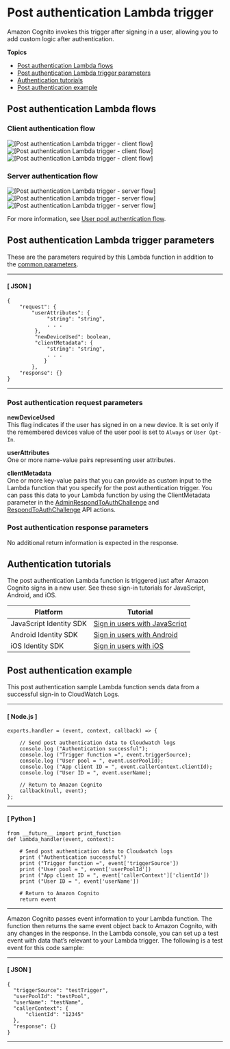 # Post authentication Lambda trigger<a name="user-pool-lambda-post-authentication"></a>

Amazon Cognito invokes this trigger after signing in a user, allowing you to add custom logic after authentication\.

**Topics**
+ [Post authentication Lambda flows](#user-pool-lambda-post-authentication-flows)
+ [Post authentication Lambda trigger parameters](#cognito-user-pools-lambda-trigger-syntax-post-auth)
+ [Authentication tutorials](#aws-lambda-triggers-post-authentication-tutorials)
+ [Post authentication example](#aws-lambda-triggers-post-authentication-example)

## Post authentication Lambda flows<a name="user-pool-lambda-post-authentication-flows"></a>

### Client authentication flow<a name="user-pool-lambda-post-authentication-1"></a>

![\[Post authentication Lambda trigger - client flow\]](http://docs.aws.amazon.com/cognito/latest/developerguide/)![\[Post authentication Lambda trigger - client flow\]](http://docs.aws.amazon.com/cognito/latest/developerguide/)![\[Post authentication Lambda trigger - client flow\]](http://docs.aws.amazon.com/cognito/latest/developerguide/)

### Server authentication flow<a name="user-pool-lambda-post-authentication-2"></a>

![\[Post authentication Lambda trigger - server flow\]](http://docs.aws.amazon.com/cognito/latest/developerguide/)![\[Post authentication Lambda trigger - server flow\]](http://docs.aws.amazon.com/cognito/latest/developerguide/)![\[Post authentication Lambda trigger - server flow\]](http://docs.aws.amazon.com/cognito/latest/developerguide/)

For more information, see [User pool authentication flow](amazon-cognito-user-pools-authentication-flow.md)\.

## Post authentication Lambda trigger parameters<a name="cognito-user-pools-lambda-trigger-syntax-post-auth"></a>

These are the parameters required by this Lambda function in addition to the [common parameters](https://docs.aws.amazon.com/cognito/latest/developerguide/cognito-user-identity-pools-working-with-aws-lambda-triggers.html#cognito-user-pools-lambda-trigger-sample-event-parameter-shared)\.

------
#### [ JSON ]

```
{
    "request": {
        "userAttributes": {
             "string": "string",
             . . .
         },
         "newDeviceUsed": boolean,
         "clientMetadata": {
             "string": "string",
             . . .
            }
        },
    "response": {}
}
```

------

### Post authentication request parameters<a name="cognito-user-pools-lambda-trigger-syntax-post-auth-request"></a>

**newDeviceUsed**  
This flag indicates if the user has signed in on a new device\. It is set only if the remembered devices value of the user pool is set to `Always` or `User Opt-In`\.

**userAttributes**  
One or more name\-value pairs representing user attributes\.

**clientMetadata**  
One or more key\-value pairs that you can provide as custom input to the Lambda function that you specify for the post authentication trigger\. You can pass this data to your Lambda function by using the ClientMetadata parameter in the [AdminRespondToAuthChallenge](https://docs.aws.amazon.com/cognito-user-identity-pools/latest/APIReference/API_AdminRespondToAuthChallenge.html) and [RespondToAuthChallenge](https://docs.aws.amazon.com/cognito-user-identity-pools/latest/APIReference/API_RespondToAuthChallenge.html) API actions\.

### Post authentication response parameters<a name="cognito-user-pools-lambda-trigger-syntax-post-auth-response"></a>

No additional return information is expected in the response\.

## Authentication tutorials<a name="aws-lambda-triggers-post-authentication-tutorials"></a>

The post authentication Lambda function is triggered just after Amazon Cognito signs in a new user\. See these sign\-in tutorials for JavaScript, Android, and iOS\.


| Platform | Tutorial | 
| --- | --- | 
| JavaScript Identity SDK | [Sign in users with JavaScript](https://docs.aws.amazon.com/cognito/latest/developerguide/tutorial-integrating-user-pools-javascript.html#tutorial-integrating-user-pools-user-sign-in-javascript) | 
| Android Identity SDK | [Sign in users with Android](https://docs.aws.amazon.com/cognito/latest/developerguide/tutorial-integrating-user-pools-android.html#tutorial-integrating-user-pools-user-sign-in-android) | 
| iOS Identity SDK | [Sign in users with iOS](https://docs.aws.amazon.com/cognito/latest/developerguide/tutorial-integrating-user-pools-ios.html#tutorial-integrating-user-pools-authenticate-users-ios) | 

## Post authentication example<a name="aws-lambda-triggers-post-authentication-example"></a>

This post authentication sample Lambda function sends data from a successful sign\-in to CloudWatch Logs\.

------
#### [ Node\.js ]

```
exports.handler = (event, context, callback) => {

    // Send post authentication data to Cloudwatch logs
    console.log ("Authentication successful");
    console.log ("Trigger function =", event.triggerSource);
    console.log ("User pool = ", event.userPoolId);
    console.log ("App client ID = ", event.callerContext.clientId);
    console.log ("User ID = ", event.userName);

    // Return to Amazon Cognito
    callback(null, event);
};
```

------
#### [ Python ]

```
from __future__ import print_function
def lambda_handler(event, context):

    # Send post authentication data to Cloudwatch logs
    print ("Authentication successful")
    print ("Trigger function =", event['triggerSource'])
    print ("User pool = ", event['userPoolId'])
    print ("App client ID = ", event['callerContext']['clientId'])
    print ("User ID = ", event['userName'])

    # Return to Amazon Cognito
    return event
```

------

Amazon Cognito passes event information to your Lambda function\. The function then returns the same event object back to Amazon Cognito, with any changes in the response\. In the Lambda console, you can set up a test event with data that’s relevant to your Lambda trigger\. The following is a test event for this code sample:

------
#### [ JSON ]

```
{
  "triggerSource": "testTrigger",
  "userPoolId": "testPool",
  "userName": "testName",
  "callerContext": {
      "clientId": "12345"
  },
  "response": {}
}
```

------